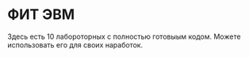 # ФИТ ЭВМ

Здесь есть 10 лабороторных с полностью готовыым кодом. Можете использовать его для своих наработок.
